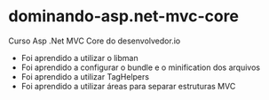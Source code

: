# dominando-asp.net-mvc-core
Curso Asp .Net MVC Core do desenvolvedor.io

- Foi aprendido a utilizar o libman
- Foi aprendido a configurar o bundle e o minification dos arquivos
- Foi aprendido a utilizar TagHelpers
- Foi aprendido a utilizar áreas para separar estruturas MVC